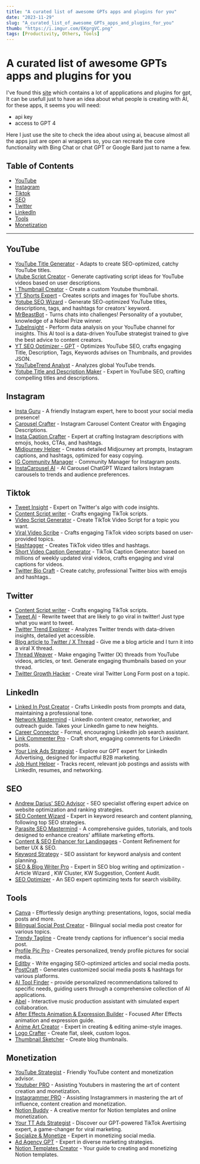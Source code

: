 ```yaml
---
title: "A curated list of awesome GPTs apps and plugins for you"
date: "2023-11-29"
slug: "A_curated_list_of_awesome_GPTs_apps_and_plugins_for_you"
thumb: "https://i.imgur.com/EKgrgVC.png"
tags: [Productivity, Others, Tools]
---
```



# A curated list of awesome GPTs apps and plugins for you

I've found this [site](https://gptstore.ai) which contains a lot of appplications and plugins for gpt, It can be usefull just to have an idea about what people is creating with AI, for these apps, it seems you will
need:
* api key
* access to GPT 4

Here I just use the site to check the idea about using ai, beacuse almost all the apps just are open ai wrappers so, you can recreate the core functionality
with Bing Chat or chat GPT or Google Bard just to name a few.

## Table of Contents
  - [YouTube](#youtube)
  - [Instagram](#instagram)
  - [Tiktok](#tiktok)
  - [SEO](#seo)
  - [Twitter](#twitter)
  - [LinkedIn](#linkedin)
  - [Tools](#tools)
  - [Monetization](#monetization)

---

## YouTube
* [YouTube Title Generator](https://chat.openai.com/g/g-C0GkFgnUd-youtube-title-generator) - Adapts to create SEO-optimized, catchy YouTube titles.
* [Utube Script Creator](https://gptstore.ai/gpts/kXx4qubJp8-utube-script-creator) - Generate captivating script ideas for YouTube videos based on user descriptions.
* [! Thumbnail Creator](https://gptstore.ai/gpts/tEzL0crkGf-thumbnail-creator) - Create a custom Youtube thumbnail.
* [YT Shorts Expert](https://gptstore.ai/gpts/otz0F1heeJ-yt-shorts-expert) - Creates scripts and images for YouTube shorts.
* [Yotube SEO Wizard](https://gptstore.ai/gpts/FsgDB85VVl-yotube-seo-wizard) - Generate SEO-optimized YouTube titles, descriptions, tags, and hashtags for creators' keyword.
* [MrBeastBot](https://gptstore.ai/gpts/zthkOKBjvz-mrbeastbot) - Turns chats into challenges! Personality of a youtuber, knowledge of a Nobel Prize winner.
* [TubeInsight](https://gptstore.ai/gpts/oPWfbykEKm-tubeinsight) - Perform data analysis on your YouTube channel for insights. This AI tool is a data-driven YouTube strategist trained to give the best advice to content creators.
* [YT SEO Optimizer - GPT](https://gptstore.ai/gpts/zx3Xu2ovoU-yt-seo-optimizer-gpt) - Optimizes YouTube SEO, crafts engaging Title, Description, Tags, Keywords advises on Thumbnails, and provides JSON.
* [YouTubeTrend Analyst](https://gptstore.ai/gpts/WxzzBuMIGJ-youtub-data-summarizer) - Analyzes global YouTube trends.
* [Yotube Title and Description Maker](https://gptstore.ai/gpts/BmtHk2p6a6-yotube-title-and-description-maker) - Expert in YouTube SEO, crafting compelling titles and descriptions.

## Instagram
* [Insta Guru](https://gptstore.ai/gpts/dpwUpUNx3h-insta-guru) - A friendly Instagram expert, here to boost your social media presence!
* [Carousel Crafter](https://gptstore.ai/gpts/v_W_E4xnFO-carousel-crafter) - Instagram Carousel Content Creator with Engaging Descriptions.
* [Insta Caption Crafter](https://gptstore.ai/gpts/0sF1fXfody-insta-caption-crafter) - Expert at crafting Instagram descriptions with emojis, hooks, CTAs, and hashtags.
* [Midjourney Helper](https://gptstore.ai/gpts/oqAsFojI5-midjourney-helper) - Creates detailed Midjourney art prompts, Instagram captions, and hashtags, optimized for easy copying.
* [IG Community Manager](https://gptstore.ai/gpts/q7gcwPxcLB-ig-helper) - Community Manager for Instagram posts.
* [InstaCarousel AI](https://gptstore.ai/gpts/nbX9fzSMET-instacarousel-ai-carousel-creation-for-instagram) - AI Carousel ChatGPT Wizard tailors Instagram carousels to trends and audience preferences.

## Tiktok
* [Tweet Insight](https://gptstore.ai/gpts/HRA77s6gIZ-tweet-insight) - Expert on Twitter's algo with code insights.
* [Content Script writer](https://gptstore.ai/gpts/lbyomKP0HI-content-script-writer) - Crafts engaging TikTok scripts.
* [Video Script Generator](https://gptstore.ai/gpts/KdmjfCKoFx-video-script-generator) - Create TikTok Video Script for a topic you want.
* [Viral Video Scribe](https://gptstore.ai/gpts/BuUcHfgx9P-viral-video-scribe) - Crafts engaging TikTok video scripts based on user-provided topics.
* [Hashtagger](https://gptstore.ai/gpts/vinGDkhuS-hashtagger) - Creates TikTok video titles and hashtags.
* [Short Video Caption Generator](https://gptstore.ai/gpts/o90evTXH0C-short-video-caption-generator) - TikTok Caption Generator: based on millions of weekly updated viral videos, crafts engaging and viral captions for videos.
* [Twitter Bio Craft](https://gptstore.ai/gpts/BBaT0m_A3x-twitter-bio-craft) - Create catchy, professional Twitter bios with emojis and hashtags..

## Twitter
* [Content Script writer](https://gptstore.ai/gpts/lbyomKP0HI-content-script-writer) - Crafts engaging TikTok scripts.
* [Tweet AI](https://gptstore.ai/gpts/ZFm3WlTGKe-tweet-ai) - Rewrite tweet that are likely to go viral in twitter! Just type what you want to tweet.
* [Twitter Trend Explorer](https://gptstore.ai/gpts/twQgO_7msP-twitter-trend-explorer) - Analyzes Twitter trends with data-driven insights, detailed yet accessible.
* [Blog article to Twitter / X Thread](https://gptstore.ai/gpts/h1qoBBYLC4-blog-article-to-twitter-x-thread) - Give me a blog article and I turn it into a viral X thread.
* [Thread Weaver](https://gptstore.ai/gpts/mkRlgcXkJv-thread-weaver) - Make engaging Twitter (X) threads from YouTube videos, articles, or text. Generate engaging thumbnails based on your thread.
* [Twitter Growth Hacker](https://gptstore.ai/gpts/s3N7EOTRNG-twitter-growth-hacker) - Create viral Twitter Long Form post on a topic.

## LinkedIn
* [Linked In Post Creator](https://gptstore.ai/gpts/MGouWWkUUs-linked-in-post-creator) - Crafts LinkedIn posts from prompts and data, maintaining a professional tone.
* [Network Mastermind](https://gptstore.ai/gpts/WvvIwAkemk-network-mastermind) - LinkedIn content creator, networker, and outreach guide. Takes your LinkedIn game to new heights.
* [Career Connector](https://gptstore.ai/gpts/8XCIRl66FC-career-connector) - Formal, encouraging LinkedIn job search assistant.
* [Link Commenter Pro](https://gptstore.ai/gpts/uYZQwNx19M-link-commenter-pro) - Craft short, engaging comments for LinkedIn posts.
* [Your Link Ads Strategist](https://gptstore.ai/gpts/5vIofenfMy-your-link-ads-strategist) - Explore our GPT expert for LinkedIn Advertising, designed for impactful B2B marketing.
* [Job Hunt Helper](https://gptstore.ai/gpts/EE13mYqtkt-job-hunt-helper) - Tracks recent, relevant job postings and assists with LinkedIn, resumes, and networking.

## SEO
* [Andrew Darius' SEO Advisor](https://gptstore.ai/gpts/pY4iOa64Yl-andrew-darius-seo-advisor) - SEO specialist offering expert advice on website optimization and ranking strategies.
* [SEO Content Wizard](https://gptstore.ai/gpts/DPB0Jm6B2s-seo-content-wizard) - Expert in keyword research and content planning, following top SEO strategies.
* [Parasite SEO Mastermind](https://gptstore.ai/gpts/W9CMDYqdMu-parasite-seo-mastermind) - A comprehensive guides, tutorials, and tools designed to enhance creators' affiliate marketing efforts.
* [Content & SEO Enhancer for Landingages](https://gptstore.ai/gpts/kHBNclL92J-content-seo-enhancer-for-landingages) - Content Refinement for better UX & SEO.
* [Keyword Strategy](https://gptstore.ai/gpts/Com1dP5Xk_-keyword-strategy) - SEO assistant for keyword analysis and content planning.
* [SEO & Blog Writer Pro](https://gptstore.ai/gpts/ok95FPEk41-seo-blog-writer-pro) - Expert in SEO blog writing and optimization - Article Wizard , KW Cluster, KW Suggestion, Content Audit.
* [SEO Optimizer](https://gptstore.ai/gpts/B4hROEqJIs-seo-optimizer) - An SEO expert optimizing texts for search visibility.

## Tools
* [Canva](https://gptstore.ai/gpts/4nBAUVbWT-canva) - Effortlessly design anything: presentations, logos, social media posts and more.
* [Bilingual Social Post Creator](https://gptstore.ai/gpts/MKRmiCVx1B-bilingual-social-post-creator) - Bilingual social media post creator for various topics.
* [Trendy Tagline](https://gptstore.ai/gpts/H9g3MdzG3M-) - Create trendy captions for influencer's social media post.
* [Profile Pic Pro](https://gptstore.ai/gpts/7aTDvCqGPm-profile-pic-pro) - Creates personalized, trendy profile pictures for social media.
* [Editby](https://gptstore.ai/gpts/_6HFmgKGUI-editby-seo-and-social-media-writer) - Write engaging SEO-optimized articles and social media posts.
* [PostCraft](https://gptstore.ai/gpts/wjufbB3mSq-postcraft) - Generates customized social media posts & hashtags for various platforms.
* [AI Tool Finder](https://gptstore.ai/gpts/JLPO47jD7l-ai-finder-net) - provide personalized recommendations tailored to specific needs, guiding users through a comprehensive collection of AI applications.
* [Abel](https://gptstore.ai/gpts/i3ytcAH4D3-abel) - Interactive music production assistant with simulated expert collaboration.
* [After Effects Animation & Expression Builder](https://gptstore.ai/gpts/yhR1GLD0dY-after-effects-animation-expression-builder) - Focused After Effects animation and expression guide.
* [Anime Art Creator](https://gptstore.ai/gpts/HTX5isqUGs-anime-art-creator) - Expert in creating & editing anime-style images.
* [Logo Crafter](https://gptstore.ai/gpts/IgZqEnO4vf-logo-crafter) - Create flat, sleek, custom logos.
* [Thumbnail Sketcher](https://gptstore.ai/gpts/lRIqkqVLk-thumbnail-sketcher) - Create blog thumbnails.

## Monetization
* [YouTube Strategist](https://gptstore.ai/gpts/thzW_3c1Ip-youtube-strategist) - Friendly YouTube content and monetization advisor.
* [Youtuber PRO](https://gptstore.ai/gpts/zsRNZ2rjJy-youtuber-pro) - Assisting Youtubers in mastering the art of content creation and monetization.
* [Instagrammer PRO](https://gptstore.ai/gpts/kNixFw4Cwy-instagrammer-pro) - Assisting Instagrammers in mastering the art of influence, content creation and monetization.
* [Notion Buddy](https://gptstore.ai/gpts/70yYKTxhrd-notion-buddy) - A creative mentor for Notion templates and online monetization.
* [Your TT Ads Strategist](https://gptstore.ai/gpts/YCMtpYveTk-your-tt-ads-strategist) - Discover our GPT-powered TikTok Avertising expert, a game-changer for viral marketing.
* [Socialize & Monetize](https://gptstore.ai/gpts/kpNkjHFqox-socialize-monetize) - Expert in monetizing social media.
* [Ad Agency GPT](https://gptstore.ai/gpts/hl1ktxdr9-the-ad-agency-gpt) - Expert in diverse marketing strategies.
* [Notion Templates Creator](https://gptstore.ai/gpts/sJ2IJpg9VG-notion-templates-creator) - Your guide to creating and monetizing Notion templates.
